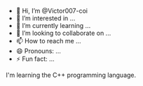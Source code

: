 - 👋 Hi, I’m @Victor007-coi
- 👀 I’m interested in ...
- 🌱 I’m currently learning ...
- 💞️ I’m looking to collaborate on ...
- 📫 How to reach me ...
- 😄 Pronouns: ...
- ⚡ Fun fact: ...

I'm learning the C++ programming language.

<!---
Victor007-coi/Victor007-coi is a ✨ special ✨ repository because its `README.md` (this file) appears on your GitHub profile.
You can click the Preview link to take a look at your changes.
--->

